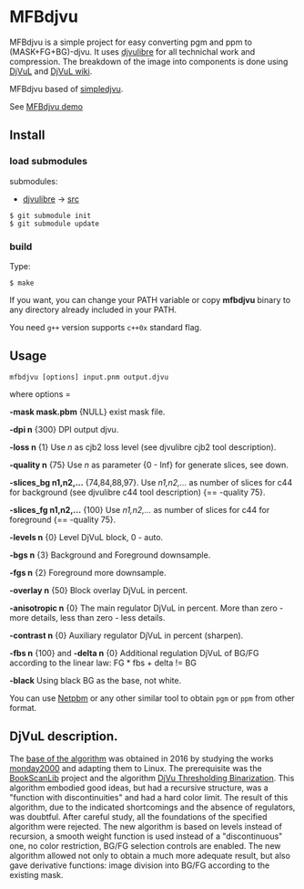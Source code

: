 # MFBdjvu

MFBdjvu is a simple project for easy converting pgm and ppm to (MASK+FG+BG)-djvu.
It uses [djvulibre](http://djvu.sourceforge.net/) for all technichal work and compression.
The breakdown of the image into components is done using [DjVuL](https://github.com/plzombie/depress/issues/2) and [DjVuL wiki](https://sourceforge.net/p/imthreshold/wiki/DjVuL/?version=3).

MFBdjvu based of [simpledjvu](https://github.com/mihaild/simpledjvu).

See [MFBdjvu demo](https://github.com/ImageProcessing-ElectronicPublications/mfbdjvu-demo)

## Install

### load submodules

submodules:

- [djvulibre](https://github.com/barak/djvulibre) -> [src](src)

```shell
$ git submodule init
$ git submodule update
```

### build

Type:

```shell
$ make
```

If you want, you can change your PATH variable or copy **mfbdjvu** binary to any directory already included in your PATH.

You need `g++` version supports `c++0x` standard flag.

## Usage

```shell
mfbdjvu [options] input.pnm output.djvu
```

where options =

**-mask mask.pbm** {NULL} exist mask file.

**-dpi n** {300} DPI output djvu.

**-loss n** {1} Use *n* as cjb2 loss level (see djvulibre cjb2 tool description).

**-quality n** {75} Use *n* as parameter {0 - Inf} for generate slices, see down.

**-slices_bg n1,n2,...** {74,84,88,97}. Use *n1,n2,...* as number of slices for c44 for background (see djvulibre c44 tool description) {== -quality 75}.

**-slices_fg n1,n2,...** {100} Use *n1,n2,...* as number of slices for c44 for foreground {== -quality 75}.

**-levels n**  {0} Level DjVuL block, 0 - auto.

**-bgs n** {3} Background and Foreground downsample.

**-fgs n** {2} Foreground more downsample.

**-overlay n** {50} Block overlay DjVuL in percent.

**-anisotropic n** {0} The main regulator DjVuL in percent. More than zero - more details, less than zero - less details.

**-contrast n** {0} Auxiliary regulator DjVuL in percent (sharpen).

**-fbs n** {100} and **-delta n** {0} Additional regulation DjVuL of BG/FG according to the linear law: FG * fbs + delta != BG

**-black** Using black BG as the base, not white.

You can use [Netpbm](https://sourceforge.net/projects/netpbm/) or any other similar tool to obtain `pgm` or `ppm` from other format.

## DjVuL description.

The [base of the algorithm](https://sourceforge.net/p/imthreshold/wiki/DjVuL/?version=3) was obtained in 2016 by studying the works [monday2000](http://djvu-soft.narod.ru/) and adapting them to Linux.
The prerequisite was the [BookScanLib](http://djvu-soft.narod.ru/bookscanlib/) project  and the algorithm [DjVu Thresholding Binarization](http://djvu-soft.narod.ru/bookscanlib/034.htm).
This algorithm embodied good ideas, but had a recursive structure, was a "function with discontinuities" and had a hard color limit.
The result of this algorithm, due to the indicated shortcomings and the absence of regulators, was doubtful.
After careful study, all the foundations of the specified algorithm were rejected.
The new algorithm is based on levels instead of recursion, a smooth weight function is used instead of a "discontinuous" one, no color restriction, BG/FG selection controls are enabled.
The new algorithm allowed not only to obtain a much more adequate result, but also gave derivative functions: image division into BG/FG according to the existing mask.
